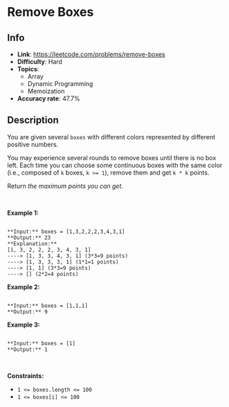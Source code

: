 # Remove Boxes

## Info  
- **Link**: https://leetcode.com/problems/remove-boxes
- **Difficulty**: Hard  
- **Topics**:   
    - Array
    - Dynamic Programming
    - Memoization
- **Accuracy rate**: 47.7%  

## Description  
    
You are given several `boxes` with different colors represented by different positive numbers.


You may experience several rounds to remove boxes until there is no box left. Each time you can choose some continuous boxes with the same color (i.e., composed of `k` boxes, `k >= 1`), remove them and get `k * k` points.


Return *the maximum points you can get*.


 


**Example 1:**



```

**Input:** boxes = [1,3,2,2,2,3,4,3,1]
**Output:** 23
**Explanation:**
[1, 3, 2, 2, 2, 3, 4, 3, 1] 
----> [1, 3, 3, 4, 3, 1] (3*3=9 points) 
----> [1, 3, 3, 3, 1] (1*1=1 points) 
----> [1, 1] (3*3=9 points) 
----> [] (2*2=4 points)

```

**Example 2:**



```

**Input:** boxes = [1,1,1]
**Output:** 9

```

**Example 3:**



```

**Input:** boxes = [1]
**Output:** 1

```

 


**Constraints:**


* `1 <= boxes.length <= 100`
* `1 <= boxes[i] <= 100`


  
    